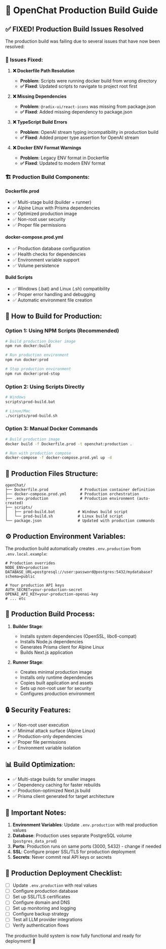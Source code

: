 # 🚀 OpenChat Production Build Guide

## ✅ **FIXED!** Production Build Issues Resolved

The production build was failing due to several issues that have now been resolved:

### 🔧 **Issues Fixed:**

1. **❌ Dockerfile Path Resolution**
   - **Problem**: Scripts were running docker build from wrong directory
   - **✅ Fixed**: Updated scripts to navigate to project root first

2. **❌ Missing Dependencies**
   - **Problem**: `@radix-ui/react-icons` was missing from package.json
   - **✅ Fixed**: Added missing dependency to package.json

3. **❌ TypeScript Build Errors**
   - **Problem**: OpenAI stream typing incompatibility in production build
   - **✅ Fixed**: Added proper type assertion for OpenAI stream

4. **❌ Docker ENV Format Warnings**
   - **Problem**: Legacy ENV format in Dockerfile
   - **✅ Fixed**: Updated to modern ENV format

### 🏗️ **Production Build Components:**

#### **Dockerfile.prod**
- ✅ Multi-stage build (builder + runner)
- ✅ Alpine Linux with Prisma dependencies
- ✅ Optimized production image
- ✅ Non-root user security
- ✅ Proper file permissions

#### **docker-compose.prod.yml**
- ✅ Production database configuration
- ✅ Health checks for dependencies
- ✅ Environment variable support
- ✅ Volume persistence

#### **Build Scripts**
- ✅ Windows (.bat) and Linux (.sh) compatibility
- ✅ Proper error handling and debugging
- ✅ Automatic environment file creation

## 🚀 **How to Build for Production:**

### **Option 1: Using NPM Scripts (Recommended)**
```bash
# Build production Docker image
npm run docker:build

# Run production environment
npm run docker:prod

# Stop production environment
npm run docker:prod-stop
```

### **Option 2: Using Scripts Directly**
```bash
# Windows
scripts\prod-build.bat

# Linux/Mac
./scripts/prod-build.sh
```

### **Option 3: Manual Docker Commands**
```bash
# Build production image
docker build -f Dockerfile.prod -t openchat:production .

# Run with production compose
docker-compose -f docker-compose.prod.yml up -d
```

## 📁 **Production Files Structure:**

```
openChat/
├── Dockerfile.prod              # Production container definition
├── docker-compose.prod.yml      # Production orchestration
├── .env.production              # Production environment (auto-created)
├── scripts/
│   ├── prod-build.bat          # Windows build script
│   └── prod-build.sh           # Linux build script
└── package.json                # Updated with production commands
```

## ⚙️ **Production Environment Variables:**

The production build automatically creates `.env.production` from `.env.local.example`:

```env
# Production overrides
NODE_ENV=production
DATABASE_URL=postgresql://user:password@postgres:5432/mydatabase?schema=public

# Your production API keys
AUTH_SECRET=your-production-secret
OPENAI_API_KEY=your-production-openai-key
# ... etc
```

## 🧪 **Production Build Process:**

1. **Builder Stage**:
   - Installs system dependencies (OpenSSL, libc6-compat)
   - Installs Node.js dependencies
   - Generates Prisma client for Alpine Linux
   - Builds Next.js application

2. **Runner Stage**:
   - Creates minimal production image
   - Installs only runtime dependencies
   - Copies built application and assets
   - Sets up non-root user for security
   - Configures production environment

## 🔒 **Security Features:**

- ✅ Non-root user execution
- ✅ Minimal attack surface (Alpine Linux)
- ✅ Production-only dependencies
- ✅ Proper file permissions
- ✅ Environment variable isolation

## 📊 **Build Optimization:**

- ✅ Multi-stage builds for smaller images
- ✅ Dependency caching for faster rebuilds
- ✅ Production-optimized Next.js build
- ✅ Prisma client generated for target architecture

## 🚨 **Important Notes:**

1. **Environment Variables**: Update `.env.production` with real production values
2. **Database**: Production uses separate PostgreSQL volume (`postgres_data_prod`)
3. **Ports**: Production runs on same ports (3000, 5432) - change if needed
4. **SSL**: Configure proper SSL/TLS for production deployment
5. **Secrets**: Never commit real API keys or secrets

## 🎯 **Production Deployment Checklist:**

- [ ] Update `.env.production` with real values
- [ ] Configure production database
- [ ] Set up SSL/TLS certificates
- [ ] Configure domain and DNS
- [ ] Set up monitoring and logging
- [ ] Configure backup strategy
- [ ] Test all LLM provider integrations
- [ ] Verify authentication flows

The production build system is now fully functional and ready for deployment! 🎉